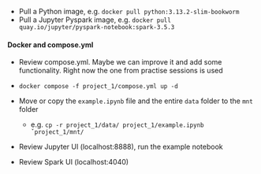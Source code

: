* Pull a Python image, e.g. `docker pull python:3.13.2-slim-bookworm`
* Pull a Jupyter Pyspark image, e.g. `docker pull quay.io/jupyter/pyspark-notebook:spark-3.5.3`

#### Docker and compose.yml

* Review compose.yml. Maybe we can improve it and add some functionality. Right now the one from practise sessions is used
* `docker compose -f project_1/compose.yml up -d`

* Move or copy the `example.ipynb` file and the entire `data` folder to the `mnt` folder
  * e.g. `cp -r project_1/data/ project_1/example.ipynb ˇproject_1/mnt/`
* Review Jupyter UI (localhost:8888), run the example notebook
* Review Spark UI (localhost:4040)